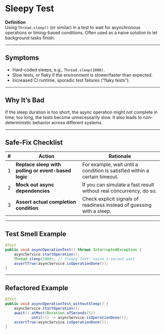 # Sleepy Test

**Definition**  
Using `Thread.sleep()` (or similar) in a test to wait for asynchronous operations or timing-based conditions. Often used as a naive solution to let background tasks finish.

---

## Symptoms
- Hard-coded sleeps, e.g., `Thread.sleep(1000)`.
- Slow tests, or flaky if the environment is slower/faster than expected.
- Increased CI runtime, sporadic test failures (“flaky tests”).

---

## Why It’s Bad
If the sleep duration is too short, the async operation might not complete in time; too long, the tests become unnecessarily slow. It also leads to non-deterministic behavior across different systems.

---

## Safe‑Fix Checklist
| # | Action | Rationale |
|---|---|---|
| 1 | **Replace sleep with polling or event-based logic** | For example, wait until a condition is satisfied within a certain timeout. |
| 2 | **Mock out async dependencies** | If you can simulate a fast result without real concurrency, do so. |
| 3 | **Assert actual completion condition** | Check explicit signals of readiness instead of guessing with a sleep. |

---

## Test Smell Example
```java
@Test
public void asyncOperationTest() throws InterruptedException {
    asyncService.startOperation();
    Thread.sleep(2000); // Sleepy Test: naive 2-second wait
    assertTrue(asyncService.isOperationDone());
}
```

---

## Refactored Example
```java
@Test
public void asyncOperationTest_withoutSleep() {
    asyncService.startOperation();
    await().atMost(Duration.ofSeconds(5))
           .until(() -> asyncService.isOperationDone());
    assertTrue(asyncService.isOperationDone());
}
```